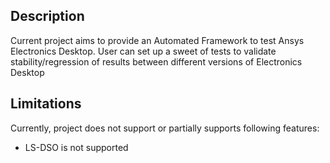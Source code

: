 ## Description
Current project aims to provide an Automated Framework to test Ansys Electronics Desktop. User can set up a sweet of 
tests to validate stability/regression of results between different versions of Electronics Desktop 

## Limitations
Currently, project does not support or partially supports following features:
* LS-DSO is not supported